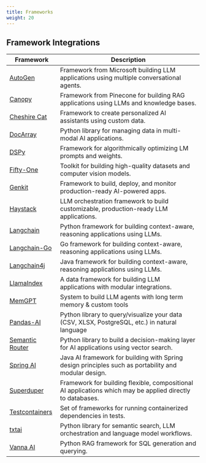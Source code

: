 ```yaml
---
title: Frameworks 
weight: 20
---
```


## Framework Integrations

| Framework                             | Description                                                                                                |
| ------------------------------------- | ---------------------------------------------------------------------------------------------------------- |
| [AutoGen](./autogen/)                 | Framework from Microsoft building LLM applications using multiple conversational agents.                   |
| [Canopy](./canopy/)                   | Framework from Pinecone for building RAG applications using LLMs and knowledge bases.                      |
| [Cheshire Cat](./cheshire-cat/)       | Framework to create personalized AI assistants using custom data.                                          |
| [DocArray](./docarray/)               | Python library for managing data in multi-modal AI applications.                                           |
| [DSPy](./dspy/)                       | Framework for algorithmically optimizing LM prompts and weights.                                           |
| [Fifty-One](./fifty-one/)             | Toolkit for building high-quality datasets and computer vision models.                                     |
| [Genkit](./genkit/)                   | Framework to build, deploy, and monitor production-ready AI-powered apps.                                  |
| [Haystack](./haystack/)               | LLM orchestration framework to build customizable, production-ready LLM applications.                      |
| [Langchain](./langchain/)             | Python framework for building context-aware, reasoning applications using LLMs.                            |
| [Langchain-Go](./langchain-go/)       | Go framework for building context-aware, reasoning applications using LLMs.                                |
| [Langchain4j](./langchain4j/)         | Java framework for building context-aware, reasoning applications using LLMs.                              |
| [LlamaIndex](./llama-index/)          | A data framework for building LLM applications with modular integrations.                                  |
| [MemGPT](./memgpt/)                   | System to build LLM agents with long term memory & custom tools                                            |
| [Pandas-AI](./pandas-ai/)             | Python library to query/visualize your data (CSV, XLSX, PostgreSQL, etc.) in natural language              |
| [Semantic Router](./semantic-router/) | Python library to build a decision-making layer for AI applications using vector search.                   |
| [Spring AI](./spring-ai/)             | Java AI framework for building with Spring design principles such as portability and modular design.       |
| [Superduper](./superduper/)           | Framework for building flexible, compositional AI applications which may be applied directly to databases. |
| [Testcontainers](./testcontainers/)   | Set of frameworks for running containerized dependencies in tests.                                         |
| [txtai](./txtai/)                     | Python library for semantic search, LLM orchestration and language model workflows.                        |
| [Vanna AI](./vanna-ai/)               | Python RAG framework for SQL generation and querying.                                                      |
